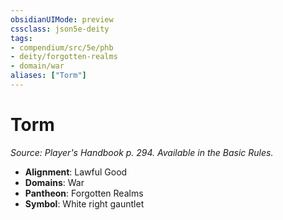 ```yaml
---
obsidianUIMode: preview
cssclass: json5e-deity
tags:
- compendium/src/5e/phb
- deity/forgotten-realms
- domain/war
aliases: ["Torm"]
---
```

# Torm
*Source: Player's Handbook p. 294. Available in the Basic Rules.* 

- **Alignment**: Lawful Good
- **Domains**: War
- **Pantheon**: Forgotten Realms
- **Symbol**: White right gauntlet
